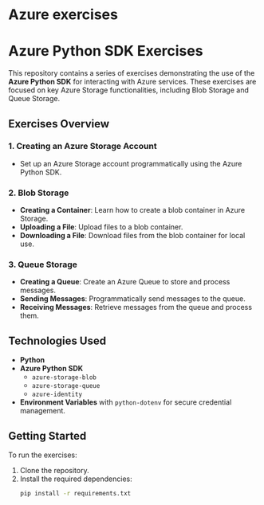 # Azure exercises

# Azure Python SDK Exercises

This repository contains a series of exercises demonstrating the use of the **Azure Python SDK** for interacting with Azure services. These exercises are focused on key Azure Storage functionalities, including Blob Storage and Queue Storage.

## **Exercises Overview**

### 1. **Creating an Azure Storage Account**
- Set up an Azure Storage account programmatically using the Azure Python SDK.

### 2. **Blob Storage**
- **Creating a Container**: Learn how to create a blob container in Azure Storage.
- **Uploading a File**: Upload files to a blob container.
- **Downloading a File**: Download files from the blob container for local use.

### 3. **Queue Storage**
- **Creating a Queue**: Create an Azure Queue to store and process messages.
- **Sending Messages**: Programmatically send messages to the queue.
- **Receiving Messages**: Retrieve messages from the queue and process them.

## **Technologies Used**
- **Python**
- **Azure Python SDK**
  - `azure-storage-blob`
  - `azure-storage-queue`
  - `azure-identity`
- **Environment Variables** with `python-dotenv` for secure credential management.

## **Getting Started**
To run the exercises:
1. Clone the repository.
2. Install the required dependencies:
   ```bash
   pip install -r requirements.txt
